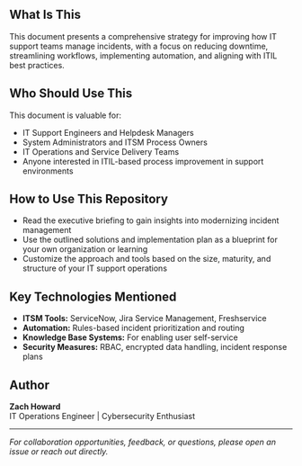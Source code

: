 ## What Is This

This document presents a comprehensive strategy for improving how IT support teams manage incidents, with a focus on reducing downtime, streamlining workflows, implementing automation, and aligning with ITIL best practices.

## Who Should Use This

This document is valuable for:

- IT Support Engineers and Helpdesk Managers  
- System Administrators and ITSM Process Owners  
- IT Operations and Service Delivery Teams  
- Anyone interested in ITIL-based process improvement in support environments  

## How to Use This Repository

- Read the executive briefing to gain insights into modernizing incident management  
- Use the outlined solutions and implementation plan as a blueprint for your own organization or learning  
- Customize the approach and tools based on the size, maturity, and structure of your IT support operations  

## Key Technologies Mentioned

- **ITSM Tools:** ServiceNow, Jira Service Management, Freshservice  
- **Automation:** Rules-based incident prioritization and routing  
- **Knowledge Base Systems:** For enabling user self-service  
- **Security Measures:** RBAC, encrypted data handling, incident response plans  

## Author

**Zach Howard**  
IT Operations Engineer | Cybersecurity Enthusiast

---

*For collaboration opportunities, feedback, or questions, please open an issue or reach out directly.*
